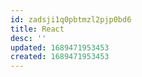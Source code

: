 ```yaml
---
id: zadsji1q0pbtmzl2pjp0bd6
title: React
desc: ''
updated: 1689471953453
created: 1689471953453
---
```

